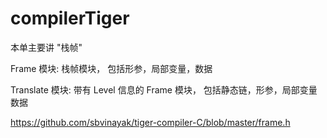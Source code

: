 # compilerTiger

本单主要讲 "栈帧"

Frame 模块:  栈帧模块， 包括形参，局部变量，数据

Translate 模块:  带有 Level 信息的 Frame 模块， 包括静态链，形参，局部变量数据

https://github.com/sbvinayak/tiger-compiler-C/blob/master/frame.h


